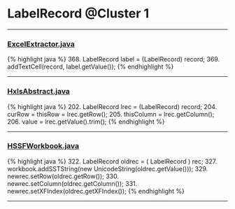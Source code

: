 # LabelRecord @Cluster 1

***

### [ExcelExtractor.java](https://searchcode.com/codesearch/view/111785559/)
{% highlight java %}
368. LabelRecord label = (LabelRecord) record;
369. addTextCell(record, label.getValue());
{% endhighlight %}

***

### [HxlsAbstract.java](https://searchcode.com/codesearch/view/68613461/)
{% highlight java %}
202. LabelRecord lrec = (LabelRecord) record;
204. curRow = thisRow = lrec.getRow();
205. thisColumn = lrec.getColumn();
206. value = lrec.getValue().trim();
{% endhighlight %}

***

### [HSSFWorkbook.java](https://searchcode.com/codesearch/view/15642316/)
{% highlight java %}
322. LabelRecord oldrec = ( LabelRecord ) rec;
327.     workbook.addSSTString(new UnicodeString(oldrec.getValue()));
329. newrec.setRow(oldrec.getRow());
330. newrec.setColumn(oldrec.getColumn());
331. newrec.setXFIndex(oldrec.getXFIndex());
{% endhighlight %}

***

